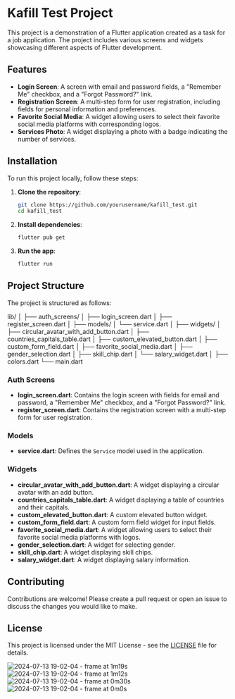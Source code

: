# Kafill Test Project

This project is a demonstration of a Flutter application created as a task for a job application. The project includes various screens and widgets showcasing different aspects of Flutter development.

## Features

- **Login Screen**: A screen with email and password fields, a "Remember Me" checkbox, and a "Forgot Password?" link.
- **Registration Screen**: A multi-step form for user registration, including fields for personal information and preferences.
- **Favorite Social Media**: A widget allowing users to select their favorite social media platforms with corresponding logos.
- **Services Photo**: A widget displaying a photo with a badge indicating the number of services.

## Installation

To run this project locally, follow these steps:

1. **Clone the repository**:
    ```bash
    git clone https://github.com/yourusername/kafill_test.git
    cd kafill_test
    ```

2. **Install dependencies**:
    ```bash
    flutter pub get
    ```

3. **Run the app**:
    ```bash
    flutter run
    ```

## Project Structure

The project is structured as follows:

lib/
│
├── auth_screens/
│ ├── login_screen.dart
│ ├── register_screen.dart
│
├── models/
│ └── service.dart
│
├── widgets/
│ ├── circular_avatar_with_add_button.dart
│ ├── countries_capitals_table.dart
│ ├── custom_elevated_button.dart
│ ├── custom_form_field.dart
│ ├── favorite_social_media.dart
│ ├── gender_selection.dart
│ ├── skill_chip.dart
│ └── salary_widget.dart
│
├── colors.dart
└── main.dart


### Auth Screens

- **login_screen.dart**: Contains the login screen with fields for email and password, a "Remember Me" checkbox, and a "Forgot Password?" link.
- **register_screen.dart**: Contains the registration screen with a multi-step form for user registration.

### Models

- **service.dart**: Defines the `Service` model used in the application.

### Widgets

- **circular_avatar_with_add_button.dart**: A widget displaying a circular avatar with an add button.
- **countries_capitals_table.dart**: A widget displaying a table of countries and their capitals.
- **custom_elevated_button.dart**: A custom elevated button widget.
- **custom_form_field.dart**: A custom form field widget for input fields.
- **favorite_social_media.dart**: A widget allowing users to select their favorite social media platforms with logos.
- **gender_selection.dart**: A widget for selecting gender.
- **skill_chip.dart**: A widget displaying skill chips.
- **salary_widget.dart**: A widget displaying salary information.

## Contributing

Contributions are welcome! Please create a pull request or open an issue to discuss the changes you would like to make.

## License

This project is licensed under the MIT License - see the [LICENSE](LICENSE) file for details.





![2024-07-13 19-02-04 - frame at 1m19s](https://github.com/user-attachments/assets/4bfbbc17-42e6-4cd5-919b-d2cae93bc4af)
![2024-07-13 19-02-04 - frame at 1m12s](https://github.com/user-attachments/assets/fa1e9956-dbd8-4c20-a229-0956658c6f84)
![2024-07-13 19-02-04 - frame at 0m30s](https://github.com/user-attachments/assets/c9d1386c-1be2-43c0-8744-0b17f3c73b5a)
![2024-07-13 19-02-04 - frame at 0m0s](https://github.com/user-attachments/assets/f089c61d-e648-4f42-ac6d-febd9185adc8)
